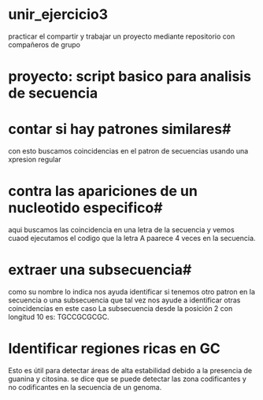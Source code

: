 # unir_ejercicio3
practicar el compartir y trabajar un proyecto mediante repositorio con compañeros de grupo 
# proyecto: script basico para analisis de secuencia

# contar si hay patrones similares#
con esto buscamos coincidencias en el patron de secuencias usando una xpresion regular 
# contra las apariciones de un nucleotido especifico#
aqui buscamos las coincidencia en una letra de la secuencia y vemos cuaod ejecutamos el codigo que la letra A paarece 4 veces en la secuencia. 
# extraer una subsecuencia#
como su nombre lo indica nos ayuda identificar si tenemos otro patron en la secuencia o una subsecuencia que tal vez nos ayude a identificar otras coincidencias en este caso La subsecuencia desde la posición 2 con longitud 10 es: TGCCGCGCGC.

# Identificar regiones ricas en GC
Esto es útil para detectar áreas de alta estabilidad debido a la presencia de guanina y citosina. se dice que se puede detectar las zona codificantes y no codificantes en la secuencia de un genoma. 
